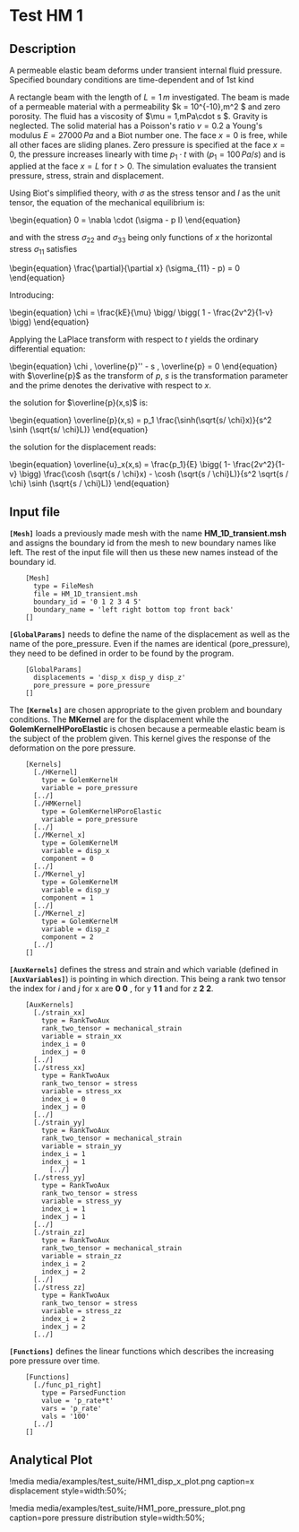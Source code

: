 # Test HM 1
## Description

A permeable elastic beam deforms under transient internal fluid pressure. Specified boundary conditions are time-dependent and of 1st kind

A rectangle beam with the length of $L = 1\,m$ investigated. The beam is made of a permeable material with a permeability $k = 10^{-10}\,m^2 $ and zero porosity. The fluid has a viscosity of $\mu = 1\,mPa\cdot s $. Gravity is neglected. The solid material has a Poisson's ratio $v = 0.2$ a Young's modulus $E = 27000\,Pa$ and a Biot number one.
The face $x = 0$ is free, while all other faces are sliding planes. Zero pressure is specified at the face $x = 0$, the pressure increases linearly with time $p_1 \cdot t$ with $(p_1 = 100\,Pa/s)$ and is applied at the face $x = L$ for $t>0$.
The simulation evaluates the transient pressure, stress, strain and displacement.

Using Biot's simplified theory, with $\sigma$ as the stress tensor and $I$ as the unit tensor, the equation of the mechanical equilibrium is:

\begin{equation}
0 = \nabla \cdot (\sigma - p I)
\end{equation}

and with the stress $\sigma_{22}$ and $\sigma_{33}$ being only functions of $x$ the horizontal stress $\sigma_{11}$ satisfies

\begin{equation}
\frac{\partial}{\partial x} (\sigma_{11} - p) = 0
\end{equation}

Introducing:

\begin{equation}
\chi = \frac{kE}{\mu} \bigg/ \bigg( 1 - \frac{2v^2}{1-v} \bigg)
\end{equation}

Applying the LaPlace transform with respect to $t$ yields the ordinary differential equation:

\begin{equation}
\chi \, \overline{p}'' - s \, \overline{p} = 0
\end{equation}
with $\overline{p}$ as the transform of $p$, $s$ is the transformation parameter and the prime denotes the derivative with respect to $x$.

the solution for $\overline{p}(x,s)$ is:

\begin{equation}
\overline{p}(x,s) = p_1 \frac{\sinh(\sqrt{s/ \chi}x)}{s^2 \sinh (\sqrt{s/ \chi}L)}
\end{equation}

the solution for the displacement reads:

\begin{equation}
\overline{u}_x(x,s) = \frac{p_1}{E} \bigg( 1- \frac{2v^2}{1-v} \bigg) \frac{\cosh (\sqrt{s / \chi}x) - \cosh (\sqrt{s / \chi}L)}{s^2 \sqrt{s / \chi} \sinh (\sqrt{s / \chi}L)}
\end{equation}

## Input file

**`[Mesh]`** loads a previously made mesh with the name **HM_1D_transient.msh** and assigns the boundary id from the mesh to new boundary names like left. The rest of the input file will then us these new names instead of the boundary id.

```
    [Mesh]
      type = FileMesh
      file = HM_1D_transient.msh
      boundary_id = '0 1 2 3 4 5'
      boundary_name = 'left right bottom top front back'
    []
```


**`[GlobalParams]`** needs to define the name of the displacement as well as the name of the pore_pressure. Even if the names are identical (pore_pressure), they need to be defined in order to be found by the program.

```
    [GlobalParams]
      displacements = 'disp_x disp_y disp_z'
      pore_pressure = pore_pressure
    []
```


The **`[Kernels]`** are chosen appropriate to the given problem and boundary conditions. The **MKernel** are for the displacement while the **GolemKernelHPoroElastic** is chosen because a  permeable elastic beam is the subject of the problem given. This kernel gives the response of the deformation on the pore pressure.

```
    [Kernels]
      [./HKernel]
        type = GolemKernelH
        variable = pore_pressure
      [../]
      [./HMKernel]
        type = GolemKernelHPoroElastic
        variable = pore_pressure
      [../]
      [./MKernel_x]
        type = GolemKernelM
        variable = disp_x
        component = 0
      [../]
      [./MKernel_y]
        type = GolemKernelM
        variable = disp_y
        component = 1
      [../]
      [./MKernel_z]
        type = GolemKernelM
        variable = disp_z
        component = 2
      [../]
    []
```

**`[AuxKernels]`** defines the stress and strain and which variable (defined in **`[AuxVariables]`**) is pointing in which direction. This being a rank two tensor the index for $i$ and $j$ for x are **0 0** , for y **1 1** and for z **2 2**.

```
    [AuxKernels]
      [./strain_xx]
        type = RankTwoAux
        rank_two_tensor = mechanical_strain
        variable = strain_xx
        index_i = 0
        index_j = 0
      [../]
      [./stress_xx]
        type = RankTwoAux
        rank_two_tensor = stress
        variable = stress_xx
        index_i = 0
        index_j = 0
      [../]
      [./strain_yy]
        type = RankTwoAux
        rank_two_tensor = mechanical_strain
        variable = strain_yy
        index_i = 1
        index_j = 1
          [../]
      [./stress_yy]
        type = RankTwoAux
        rank_two_tensor = stress
        variable = stress_yy
        index_i = 1
        index_j = 1
      [../]
      [./strain_zz]
        type = RankTwoAux
        rank_two_tensor = mechanical_strain
        variable = strain_zz
        index_i = 2
        index_j = 2
      [../]
      [./stress_zz]
        type = RankTwoAux
        rank_two_tensor = stress
        variable = stress_zz
        index_i = 2
        index_j = 2
      [../]
```

**`[Functions]`** defines the linear functions which describes the increasing pore pressure over time.

```
    [Functions]
      [./func_p1_right]
        type = ParsedFunction
        value = 'p_rate*t'
        vars = 'p_rate'
        vals = '100'
      [../]
    []
```


## Analytical Plot

!media media/examples/test_suite/HM1_disp_x_plot.png
       caption=x displacement
       style=width:50%;

!media media/examples/test_suite/HM1_pore_pressure_plot.png        
       caption=pore pressure distribution
       style=width:50%;
